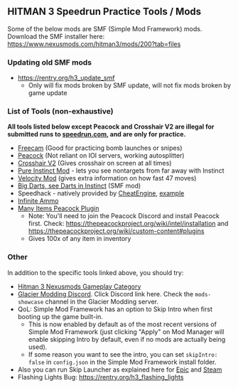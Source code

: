## HITMAN 3 Speedrun Practice Tools / Mods
Some of the below mods are SMF (Simple Mod Framework) mods. Download the SMF installer here: https://www.nexusmods.com/hitman3/mods/200?tab=files

### Updating old SMF mods
- https://rentry.org/h3_update_smf
	- Only will fix mods broken by SMF update, will not fix mods broken by game update

### List of Tools (non-exhaustive)
**All tools listed below except Peacock and Crosshair V2 are illegal for submitted runs to [speedrun.com](https://www.speedrun.com/hitman_3/), and are only for practice.**

- [Freecam](https://rentry.org/hitman3ansel) (Good for practicing bomb launches or snipes)
- [Peacock](https://thepeacockproject.org/) (Not reliant on IOI servers, working autosplitter)
- [Crosshair V2](https://www.microsoft.com/en-is/p/crosshair-v2/9n1k9q56hvxr) (Gives crosshair on screen at all times)
- [Pure Instinct Mod](https://www.nexusmods.com/hitman3/mods/299) - lets you see nontargets from far away with Instinct
- [Velocity Mod](https://rentry.org/h3_velocity_mod) (gives extra information on how fast 47 moves)
- [Big Darts, see Darts in Instinct](https://www.mediafire.com/file/p4e902qiisuis3w/BigDarts_%2528SMF2.0%2529.zip/file) (SMF mod)
- Speedhack - natively provided by [CheatEngine](https://www.cheatengine.org/), [example](https://i.imgur.com/CfBBfI9.jpeg)
- [Infinite Ammo](https://www.nexusmods.com/hitman3/mods/305?tab=description)
- [Many Items Peacock Plugin](https://discord.com/channels/826809653181808651/839264571990343681/973355230857142343)
	- Note: You'll need to join the Peacock Discord and install Peacock first. Check: https://thepeacockproject.org/wiki/intel/installation and https://thepeacockproject.org/wiki/custom-content#plugins
	- Gives 100x of any item in inventory

### Other
In addition to the specific tools linked above, you should try:
- [Hitman 3 Nexusmods Gameplay Category](https://www.nexusmods.com/hitman3/mods/categories/10/)
- [Glacier Modding Discord](https://notex.app/). Click Discord link here. Check the `mods-showcase` channel in the Glacier Modding server.
- QoL: Simple Mod Framework has an option to Skip Intro when first booting up the game built-in. 
  - This is now enabled by default as of the most recent versions of Simple Mod Framework (just clicking "Apply" on Mod Manager will enable skipping Intro by default, even if no mods are actually being used). 
  - If some reason you want to see the intro, you can set `skipIntro: false` in `config.json` in the Simple Mod Framework install folder.
- Also you can run Skip Launcher as explained here for [Epic](https://www.reddit.com/r/HiTMAN/comments/l1pfk4/comment/gk1uyim/?utm_source=share&utm_medium=web2x&context=3) and [Steam](https://steamlists.com/hitman-3-how-to-skip-launcher-and-intro-logo/)
- Flashing Lights Bug: https://rentry.org/h3_flashing_lights
